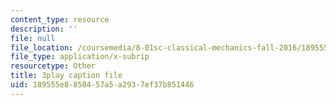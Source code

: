 ```yaml
---
content_type: resource
description: ''
file: null
file_location: /coursemedia/8-01sc-classical-mechanics-fall-2016/189555e8850457a5a2937ef37b851446_5oLLnCGStUc.vtt
file_type: application/x-subrip
resourcetype: Other
title: 3play caption file
uid: 189555e8-8504-57a5-a293-7ef37b851446
---
```

